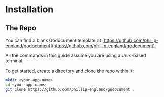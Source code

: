 <meta name="description" content="Get started with Godocument by cloning the official repository. This guide provides step-by-step instructions on how to create a directory, clone the Godocument repo, and begin setting up your documentation site using a Unix-based terminal.">


# Installation

## The Repo

You can find a blank Godocument template at [https://github.com/phillip-england/godocument](https://github.com/phillip-england/godocument).

<md-important>All the commands in this guide assume you are using a Unix-based terminal.</md-important>

To get started, create a directory and clone the repo within it:

```bash
mkdir <your-app-name>
cd <your-app-name>
git clone https://github.com/phillip-england/godocument .
```